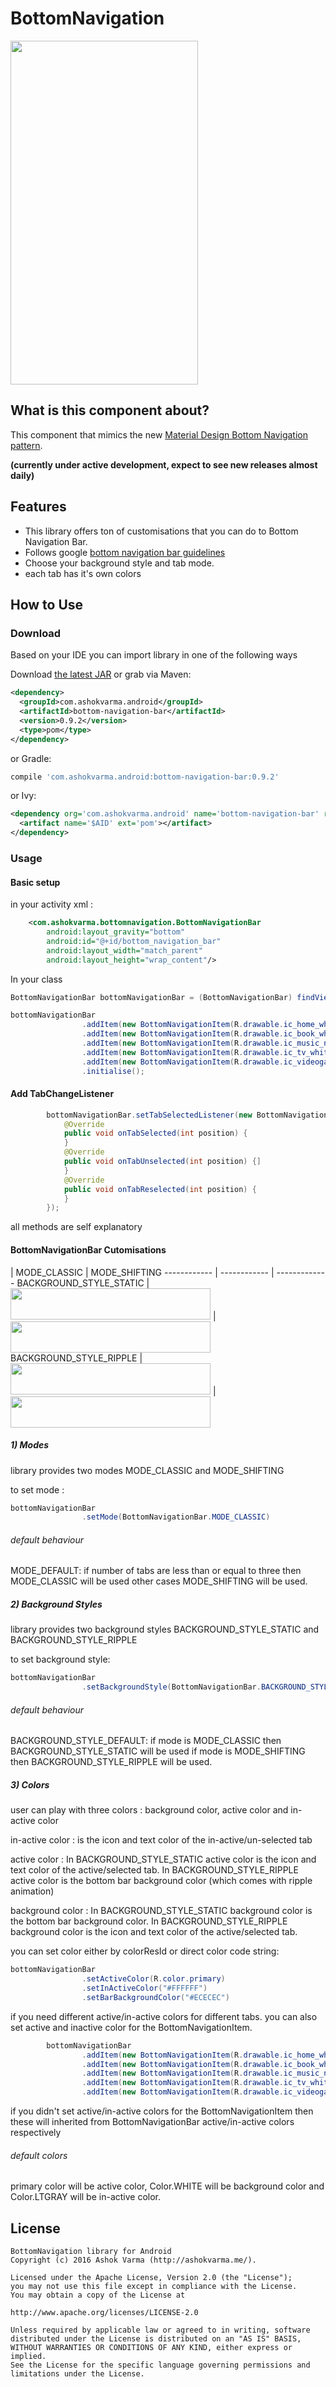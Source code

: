 # BottomNavigation

<img src="https://raw.githubusercontent.com/Ashok-Varma/BottomNavigation/master/all.gif" width="300" height="550" />

## What is this component about?

This component that mimics the new [Material Design Bottom Navigation pattern][googlePage].

**(currently under active development, expect to see new releases almost daily)**

## Features

* This library offers ton of customisations that you can do to Bottom Navigation Bar.
* Follows google [bottom navigation bar guidelines][googlePage]
* Choose your background style and tab mode.
* each tab has it's own colors

## How to Use

### Download

Based on your IDE you can import library in one of the following ways

Download [the latest JAR][mavenLatestJarDownload] or grab via Maven:

```xml
<dependency>
  <groupId>com.ashokvarma.android</groupId>
  <artifactId>bottom-navigation-bar</artifactId>
  <version>0.9.2</version>
  <type>pom</type>
</dependency>
```
or Gradle:
```groovy
compile 'com.ashokvarma.android:bottom-navigation-bar:0.9.2'
```
or Ivy:
```xml
<dependency org='com.ashokvarma.android' name='bottom-navigation-bar' rev='0.9.2'>
  <artifact name='$AID' ext='pom'></artifact>
</dependency>
```
### Usage

#### Basic setup

in your activity xml :

```xml
    <com.ashokvarma.bottomnavigation.BottomNavigationBar
        android:layout_gravity="bottom"
        android:id="@+id/bottom_navigation_bar"
        android:layout_width="match_parent"
        android:layout_height="wrap_content"/>
```

In your class
```java
BottomNavigationBar bottomNavigationBar = (BottomNavigationBar) findViewById(R.id.bottom_navigation_bar);

bottomNavigationBar
                .addItem(new BottomNavigationItem(R.drawable.ic_home_white_24dp, "Home"))
                .addItem(new BottomNavigationItem(R.drawable.ic_book_white_24dp, "Books"))
                .addItem(new BottomNavigationItem(R.drawable.ic_music_note_white_24dp, "Music"))
                .addItem(new BottomNavigationItem(R.drawable.ic_tv_white_24dp, "Movies & TV"))
                .addItem(new BottomNavigationItem(R.drawable.ic_videogame_asset_white_24dp, "Games"))
                .initialise();
```
#### Add TabChangeListener

```java
        bottomNavigationBar.setTabSelectedListener(new BottomNavigationBar.OnTabSelectedListener(){
            @Override
            public void onTabSelected(int position) {
            }
            @Override
            public void onTabUnselected(int position) {]
            }
            @Override
            public void onTabReselected(int position) {
            }
        });
```
all methods are self explanatory

#### BottomNavigationBar Cutomisations

 | MODE_CLASSIC | MODE_SHIFTING
------------ | ------------ | -------------
BACKGROUND_STYLE_STATIC | <img src="https://raw.githubusercontent.com/Ashok-Varma/BottomNavigation/master/classic_static.gif" width="320" height="50" /> | <img src="https://raw.githubusercontent.com/Ashok-Varma/BottomNavigation/master/shift_static.gif" width="320" height="50" />
BACKGROUND_STYLE_RIPPLE | <img src="https://raw.githubusercontent.com/Ashok-Varma/BottomNavigation/master/classic_ripple.gif" width="320" height="50" /> | <img src="https://raw.githubusercontent.com/Ashok-Varma/BottomNavigation/master/shift_ripple.gif" width="320" height="50" />

##### 1) Modes
library provides two modes MODE_CLASSIC and MODE_SHIFTING

to set mode :
```java
bottomNavigationBar
                .setMode(BottomNavigationBar.MODE_CLASSIC)
```
###### default behaviour
MODE_DEFAULT: if number of tabs are less than or equal to three then MODE_CLASSIC will be used other cases MODE_SHIFTING will be used.

##### 2) Background Styles
library provides two background styles BACKGROUND_STYLE_STATIC and BACKGROUND_STYLE_RIPPLE

to set background style:
```java
bottomNavigationBar
                .setBackgroundStyle(BottomNavigationBar.BACKGROUND_STYLE_RIPPLE)
```
###### default behaviour
BACKGROUND_STYLE_DEFAULT: if mode is MODE_CLASSIC then BACKGROUND_STYLE_STATIC will be used if mode is MODE_SHIFTING then BACKGROUND_STYLE_RIPPLE will be used.

##### 3) Colors
user can play with three colors : background color, active color and in-active color

in-active color : is the icon and text color of the in-active/un-selected tab

active color : In BACKGROUND_STYLE_STATIC active color is the icon and text color of the active/selected tab. In BACKGROUND_STYLE_RIPPLE active color is the bottom bar background color (which comes with ripple animation)

background color : In BACKGROUND_STYLE_STATIC background color is the bottom bar background color. In BACKGROUND_STYLE_RIPPLE background color is the icon and text color of the active/selected tab.

you can set color either by colorResId or direct color code string:
```java
bottomNavigationBar
                .setActiveColor(R.color.primary)
                .setInActiveColor("#FFFFFF")
                .setBarBackgroundColor("#ECECEC")
```

if you need different active/in-active colors for different tabs. you can also set active and inactive color for the BottomNavigationItem.
```java
        bottomNavigationBar
                .addItem(new BottomNavigationItem(R.drawable.ic_home_white_24dp, "Home").setActiveColor(R.color.orange).setInActiveColor(R.color.teal))
                .addItem(new BottomNavigationItem(R.drawable.ic_book_white_24dp, "Books").setActiveColor("#FFFF00"))
                .addItem(new BottomNavigationItem(R.drawable.ic_music_note_white_24dp, "Music").setInActiveColor("#00FFFF"))
                .addItem(new BottomNavigationItem(R.drawable.ic_tv_white_24dp, "Movies & TV"))
                .addItem(new BottomNavigationItem(R.drawable.ic_videogame_asset_white_24dp, "Games").setActiveColor(R.color.grey))
```
if you didn't set active/in-active colors for the BottomNavigationItem then these will inherited from BottomNavigationBar active/in-active colors respectively
###### default colors
primary color will be active color, Color.WHITE will be background color and Color.LTGRAY will be in-active color.

## License

```
BottomNavigation library for Android
Copyright (c) 2016 Ashok Varma (http://ashokvarma.me/).

Licensed under the Apache License, Version 2.0 (the "License");
you may not use this file except in compliance with the License.
You may obtain a copy of the License at

http://www.apache.org/licenses/LICENSE-2.0

Unless required by applicable law or agreed to in writing, software
distributed under the License is distributed on an "AS IS" BASIS,
WITHOUT WARRANTIES OR CONDITIONS OF ANY KIND, either express or implied.
See the License for the specific language governing permissions and
limitations under the License.
```

 [googlePage]: https://www.google.com/design/spec/components/bottom-navigation.html
 [mavenLatestJarDownload]: https://search.maven.org/remote_content?g=com.ashokvarma.android&a=bottom-navigation-bar&v=LATEST
